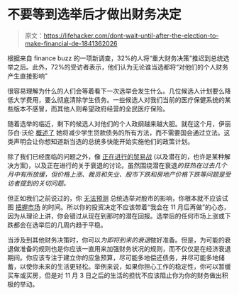 # 不要等到选举后才做出财务决定

> 原文：<https://lifehacker.com/dont-wait-until-after-the-election-to-make-financial-de-1841362026>

根据来自 finance buzz 的一项新调查，32%的人将“重大财务决策”推迟到总统选举之后。此外，72%的受访者表示，他们认为无论谁当选都将“对他们的个人财务产生直接影响”



很容易理解为什么的人们会等着看下一次选举会发生什么。几位候选人计划要么降低大学费用，要么彻底清除学生债务。一些候选人对我们当前的医疗保健系统的某些版本不感冒，而其他人则希望政府经营的全民医疗保险。

随着选举的临近，剩下的候选人对他们的个人政纲越来越大胆。就在这个月，伊丽莎白·沃伦 [概述了](https://twocents.lifehacker.com/how-elizabeth-warren-plans-to-cancel-student-loans-with-1841004446) 她将减少学生贷款债务的所有方法，而不需要国会通过立法。这类声明会让你想知道新当选的总统多快能开始实施他们的政策计划。

除了我们已经面临的问题之外，像 [正在进行的贸易战](https://twocents.lifehacker.com/treat-the-trade-war-like-any-other-stock-dip-1834750756) (以及潜在的，也许是某种解决方案)，以及正在进行的关于衰退的讨论。虽然围绕潜在衰退*的狂热在过去几个月中有所放缓，但价格上涨、裁员和失业、股市下跌和房地产价格下跌等问题是受访者提到的关切问题。*

但正如我们之前说过的，你 [无法预测](https://lifehacker.com/you-cant-predict-a-presidents-effect-on-the-stock-marke-1839929495) 总统选举对股市的影响，你根本就不应该试图 [把握市场](https://twocents.lifehacker.com/stop-trying-to-time-the-market-1833585011) 的时间。所以你的投资决定不应该带着“我会在 11 月后再做”的心态，因为从理论上讲，你会错过从现在到那时的潜在回报。选举后的任何市场上涨或下跌都会在选举后的几周内趋于平稳。

当涉及到其他财务决策时，你可以*为即将到来的衰退*做好准备。但是，为可能的衰退做准备的规则也是你应该一直用来加强财务状况的规则，而不仅仅是在经济衰退期间。你应该专注于建立你的应急预算，尽可能多地偿还债务，并尽可能多地储蓄，以使你未来的生活更轻松。举例来说，如果你担心工作的稳定性，你可以暂缓买车或买房，但是对 11 月 3 日之后的生活的担忧不应该阻止你为你的财务做出积极的举动。